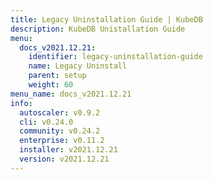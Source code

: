 ```yaml
---
title: Legacy Uninstallation Guide | KubeDB
description: KubeDB Unistallation Guide
menu:
  docs_v2021.12.21:
    identifier: legacy-uninstallation-guide
    name: Legacy Uninstall
    parent: setup
    weight: 60
menu_name: docs_v2021.12.21
info:
  autoscaler: v0.9.2
  cli: v0.24.0
  community: v0.24.2
  enterprise: v0.11.2
  installer: v2021.12.21
  version: v2021.12.21
---
```


